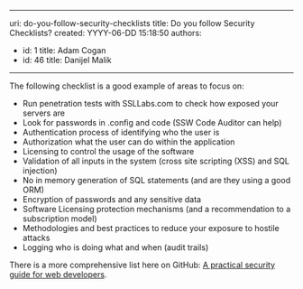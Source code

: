 

---
uri: do-you-follow-security-checklists
title: Do you follow Security Checklists?
created: YYYY-06-DD 15:18:50
authors:
  - id: 1
    title: Adam Cogan
  - id: 46
    title: Danijel Malik
---




<span class='intro'> The following checklist is a good example of areas to focus on&#58;<br><ul><li>Run penetration tests with SSLLabs.com to check how exposed your servers are</li><li>Look for passwords in .config and code (SSW Code Auditor can help)</li><li>Authentication process of identifying who the user is</li><li>Authorization what the user can do within the application</li><li>Licensing to control the usage of the software<br></li><li>Validation of all inputs in the system (cross site scripting (XSS) and SQL injection)</li><li>No in memory generation of SQL statements (and are they using a good ORM)</li><li>Encryption of passwords and any sensitive data</li><li>Software Licensing protection mechanisms (and a recommendation to a subscription model)</li><li>Methodologies and best practices to reduce your exposure to hostile attacks<br></li><li>Logging who is doing what and when (audit trails)<br></li></ul><div>There is a more comprehensive list here on&#160;GitH​ub&#58;&#160;<a href="http&#58;//bit.ly/SecurityGuide-Checklist">A practical security guide for web developers​</a>.<br></div> </span>

<p><br><br></p>


